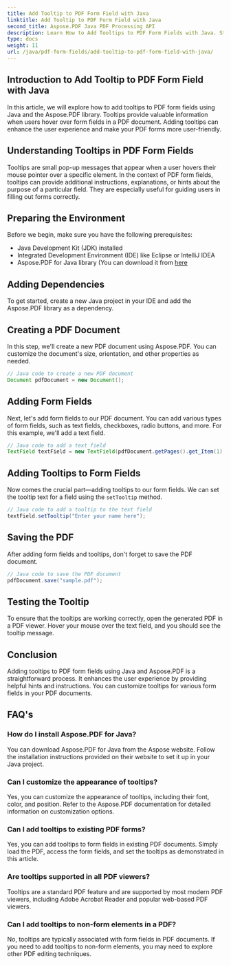 ```yaml
---
title: Add Tooltip to PDF Form Field with Java
linktitle: Add Tooltip to PDF Form Field with Java
second_title: Aspose.PDF Java PDF Processing API
description: Learn How to Add Tooltips to PDF Form Fields with Java. Step-by-step guide using Aspose.PDF for Java API.
type: docs
weight: 11
url: /java/pdf-form-fields/add-tooltip-to-pdf-form-field-with-java/
---
```


## Introduction to Add Tooltip to PDF Form Field with Java

In this article, we will explore how to add tooltips to PDF form fields using Java and the Aspose.PDF library. Tooltips provide valuable information when users hover over form fields in a PDF document. Adding tooltips can enhance the user experience and make your PDF forms more user-friendly.

## Understanding Tooltips in PDF Form Fields

Tooltips are small pop-up messages that appear when a user hovers their mouse pointer over a specific element. In the context of PDF form fields, tooltips can provide additional instructions, explanations, or hints about the purpose of a particular field. They are especially useful for guiding users in filling out forms correctly.

## Preparing the Environment

Before we begin, make sure you have the following prerequisites:

- Java Development Kit (JDK) installed
- Integrated Development Environment (IDE) like Eclipse or IntelliJ IDEA
- Aspose.PDF for Java library (You can download it from [here](https://releases.aspose.com/pdf/java/)

## Adding Dependencies

To get started, create a new Java project in your IDE and add the Aspose.PDF library as a dependency.

## Creating a PDF Document

In this step, we'll create a new PDF document using Aspose.PDF. You can customize the document's size, orientation, and other properties as needed.

```java
// Java code to create a new PDF document
Document pdfDocument = new Document();
```

## Adding Form Fields

Next, let's add form fields to our PDF document. You can add various types of form fields, such as text fields, checkboxes, radio buttons, and more. For this example, we'll add a text field.

```java
// Java code to add a text field
TextField textField = new TextField(pdfDocument.getPages().get_Item(1), new Rectangle(100, 100, 200, 30));
```

## Adding Tooltips to Form Fields

Now comes the crucial part—adding tooltips to our form fields. We can set the tooltip text for a field using the `setTooltip` method.

```java
// Java code to add a tooltip to the text field
textField.setTooltip("Enter your name here");
```

## Saving the PDF

After adding form fields and tooltips, don't forget to save the PDF document.

```java
// Java code to save the PDF document
pdfDocument.save("sample.pdf");
```

## Testing the Tooltip

To ensure that the tooltips are working correctly, open the generated PDF in a PDF viewer. Hover your mouse over the text field, and you should see the tooltip message.

## Conclusion

Adding tooltips to PDF form fields using Java and Aspose.PDF is a straightforward process. It enhances the user experience by providing helpful hints and instructions. You can customize tooltips for various form fields in your PDF documents.

## FAQ's

### How do I install Aspose.PDF for Java?

You can download Aspose.PDF for Java from the Aspose website. Follow the installation instructions provided on their website to set it up in your Java project.

### Can I customize the appearance of tooltips?

Yes, you can customize the appearance of tooltips, including their font, color, and position. Refer to the Aspose.PDF documentation for detailed information on customization options.

### Can I add tooltips to existing PDF forms?

Yes, you can add tooltips to form fields in existing PDF documents. Simply load the PDF, access the form fields, and set the tooltips as demonstrated in this article.

### Are tooltips supported in all PDF viewers?

Tooltips are a standard PDF feature and are supported by most modern PDF viewers, including Adobe Acrobat Reader and popular web-based PDF viewers.

### Can I add tooltips to non-form elements in a PDF?

No, tooltips are typically associated with form fields in PDF documents. If you need to add tooltips to non-form elements, you may need to explore other PDF editing techniques.
